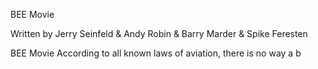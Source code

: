 BEE Movie

Written by Jerry Seinfeld & Andy Robin & Barry Marder & Spike Feresten


BEE Movie
According to all known laws of aviation, there is no way a b